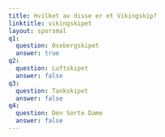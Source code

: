```yaml
---
title: Hvilket av disse er et Vikingskip?
linktitle: vikingskipet
layout: sporsmal
q1:
  question: Osebergskipet
  answer: true
q2:
  question: Luftskipet
  answer: false
q3:
  question: Tankskipet
  answer: false
q4:
  question: Den Sorte Dame
  answer: false
---
```

